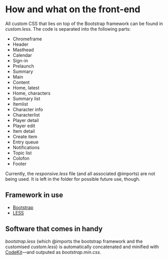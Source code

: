 # How and what on the front-end

All custom CSS that lies on top of the Bootstrap framework can be found in *custom.less*. The code is separated into the following parts: 
- Chromeframe
- Header
- Masthead
- Calendar
- Sign-in
- Prelaunch
- Summary
- Main
- Content
- Home, latest
- Home, characters
- Summary list
- Itemlist
- Character info
- Characterlist
- Player detail
- Player edit
- Item detail
- Create item
- Entry queue
- Notifications
- Topic list
- Colofon
- Footer

Currently, the *responsive.less* file (and all associated @imports) are not being used. It is left in the folder for possible future use, though.

## Framework in use
- [Bootstrap](http://twitter.github.com/bootstrap/ "Twitter Bootstrap")
- [LESS](http://lesscss.org/ "LESS")

## Software that comes in handy
*bootstrap.less* (which @imports the bootstrap framework and the customised *custom.less*) is automatically concatenated and minified with [CodeKit](http://incident57.com/codekit/ "CodeKit by Incident57")—and outputed as *bootstrap.min.css*.